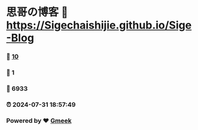 # 思哥の博客 :link: https://Sigechaishijie.github.io/Sige-Blog 
### :page_facing_up: [10](https://Sigechaishijie.github.io/Sige-Blog/tag.html) 
### :speech_balloon: 1 
### :hibiscus: 6933 
### :alarm_clock: 2024-07-31 18:57:49 
### Powered by :heart: [Gmeek](https://github.com/Meekdai/Gmeek)
